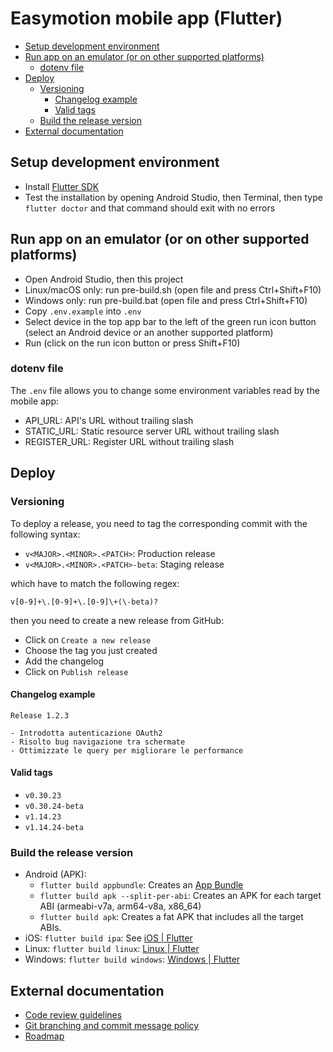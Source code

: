 # Easymotion mobile app (Flutter)

- [Setup development environment](#setup-development-environment)
- [Run app on an emulator (or on other supported platforms)](#run-app-on-an-emulator-or-on-other-supported-platforms)
  * [dotenv file](#dotenv-file)
- [Deploy](#deploy)
  * [Versioning](#versioning)
    + [Changelog example](#changelog-example)
    + [Valid tags](#valid-tags)
  * [Build the release version](#build-the-release-version)
- [External documentation](#external-documentation)

## Setup development environment

- Install [Flutter SDK](https://docs.flutter.dev/get-started/install)
- Test the installation by opening Android Studio, then Terminal, then type `flutter doctor` and that command should exit with no errors

## Run app on an emulator (or on other supported platforms)

- Open Android Studio, then this project
- Linux/macOS only: run pre-build.sh (open file and press Ctrl+Shift+F10)
- Windows only: run pre-build.bat (open file and press Ctrl+Shift+F10)
- Copy `.env.example` into `.env`
- Select device in the top app bar to the left of the green run icon button (select an Android device or an another supported platform)
- Run (click on the run icon button or press Shift+F10)

### dotenv file

The `.env` file allows you to change some environment variables read by the mobile app:

- API_URL: API's URL without trailing slash
- STATIC_URL: Static resource server URL without trailing slash
- REGISTER_URL: Register URL without trailing slash

## Deploy

### Versioning

To deploy a release, you need to tag the corresponding commit with the following syntax:

- `v<MAJOR>.<MINOR>.<PATCH>`: Production release
- `v<MAJOR>.<MINOR>.<PATCH>-beta`: Staging release

which have to match the following regex:

`v[0-9]+\.[0-9]+\.[0-9]\+(\-beta)?`

then you need to create a new release from GitHub:

- Click on `Create a new release`
- Choose the tag you just created
- Add the changelog
- Click on `Publish release`

#### Changelog example

```
Release 1.2.3

- Introdotta autenticazione OAuth2
- Risolto bug navigazione tra schermate
- Ottimizzate le query per migliorare le performance
```

#### Valid tags

- `v0.30.23`
- `v0.30.24-beta`
- `v1.14.23`
- `v1.14.24-beta`

### Build the release version

- Android (APK):
  - `flutter build appbundle`: Creates an [App Bundle](https://developer.android.com/guide/app-bundle)
  - `flutter build apk --split-per-abi`: Creates an APK for each target ABI (armeabi-v7a, arm64-v8a, x86_64)
  - `flutter build apk`: Creates a fat APK that includes all the target ABIs.
- iOS: `flutter build ipa`: See [iOS | Flutter](https://docs.flutter.dev/deployment/ios)
- Linux: `flutter build linux`: [Linux | Flutter](https://docs.flutter.dev/platform-integration/linux/building)
- Windows: `flutter build windows`: [Windows | Flutter](https://docs.flutter.dev/platform-integration/windows/building)

## External documentation

- [Code review guidelines](https://github.com/IngSW24/easymotion/blob/main/docs/development-guidelines/code-review-guidelines.md)
- [Git branching and commit message policy](https://github.com/IngSW24/easymotion/blob/main/docs/development-guidelines/git-branching-and-commit-message-policy.md)
- [Roadmap](https://github.com/IngSW24/easymotion/blob/main/docs/roadmap.md)
